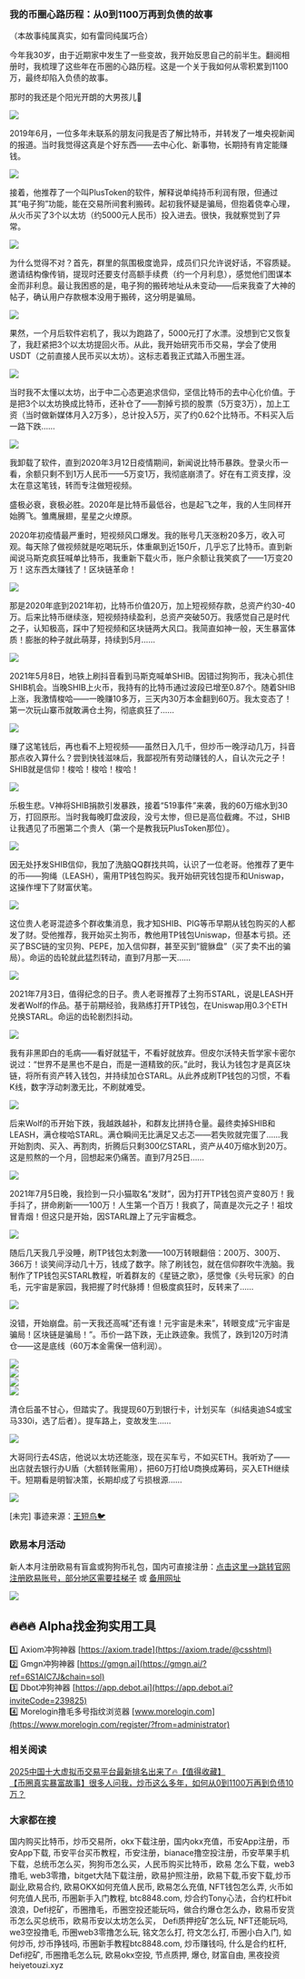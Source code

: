 ### 我的币圈心路历程：从0到1100万再到负债的故事  
（本故事纯属真实，如有雷同纯属巧合）  

今年我30岁，由于近期家中发生了一些变故，我开始反思自己的前半生。翻阅相册时，我梳理了这些年在币圈的心路历程。这是一个关于我如何从零积累到1100万，最终却陷入负债的故事。  

那时的我还是个阳光开朗的大男孩儿🫡  

![](https://ac63e02.webp.li/biquanstory001-001.jpg)  

2019年6月，一位多年未联系的朋友问我是否了解比特币，并转发了一堆央视新闻的报道。当时我觉得这真是个好东西——去中心化、新事物，长期持有肯定能赚钱。  

![](https://ac63e02.webp.li/biquanstory001-002.jpg)  

接着，他推荐了一个叫PlusToken的软件，解释说单纯持币利润有限，但通过其“电子狗”功能，能在交易所间套利搬砖。起初我怀疑是骗局，但抱着侥幸心理，从火币买了3个以太坊（约5000元人民币）投入进去。很快，我就察觉到了异常。  

![](https://ac63e02.webp.li/biquanstory001-003.jpg)  

为什么觉得不对？首先，群里的氛围极度诡异，成员们只允许说好话，不容质疑。邀请结构像传销，提现时还要支付高额手续费（约一个月利息），感觉他们图谋本金而非利息。最让我困惑的是，电子狗的搬砖地址从未变动——后来我查了大神的帖子，确认用户存款根本没用于搬砖，这分明是骗局。  

![](https://ac63e02.webp.li//-004.jpg)  

果然，一个月后软件宕机了，我以为跑路了，5000元打了水漂。没想到它又恢复了，我赶紧把3个以太坊提回火币。从此，我开始研究币币交易，学会了使用USDT（之前直接人民币买以太坊）。这标志着我正式踏入币圈生涯。  

![](https://ac63e02.webp.li/biquanstory001-005.jpg)  

当时我不太懂以太坊，出于中二心态更追求信仰，坚信比特币的去中心化价值。于是把3个以太坊换成比特币，还补仓了——割掉亏损的股票（5万变3万），加上工资（当时做新媒体月入2万多），总计投入5万，买了约0.62个比特币。不料买入后一路下跌……  

![](https://ac63e02.webp.li/biquanstory001-006.jpg)  

我卸载了软件，直到2020年3月12日疫情期间，新闻说比特币暴跌。登录火币一看，余额只剩不到1万人民币——5万变1万，我彻底崩溃了。好在有工资支撑，没太在意这笔钱，转而专注做短视频。  

盛极必衰，衰极必胜。2020年是比特币最低谷，也是起飞之年，我的人生同样开始腾飞。雏鹰展翅，星星之火燎原。  

2020年初疫情最严重时，短视频风口爆发。我的账号几天涨粉20多万，收入可观。每天除了做视频就是吃喝玩乐，体重飙到近150斤，几乎忘了比特币。直到新闻说马斯克疯狂喊单比特币，我重新下载火币，账户余额让我笑疯了——1万变20万！这东西太赚钱了！区块链革命！  

![](https://ac63e02.webp.li/biquanstory001-007.jpg)  

那是2020年底到2021年初，比特币价值20万，加上短视频存款，总资产约30-40万。后来比特币继续涨，短视频持续盈利，总资产突破50万。我感觉自己是时代之子，认知极高，踩中了短视频和区块链两大风口。我简直如神一般，天生暴富体质！膨胀的种子就此萌芽，持续到5月……  

![](https://ac63e02.webp.li/biquanstory001-008.jpg)  

2021年5月8日，地铁上刷抖音看到马斯克喊单SHIB。因错过狗狗币，我决心抓住SHIB机会。当晚SHIB上火币，我持有的比特币通过波段已增至0.87个。随着SHIB上涨，我激情梭哈——一晚赚10多万，三天内30万本金翻到60万。我太变态了！第一次玩山寨币就敢满仓土狗，彻底疯狂了……  

![](https://ac63e02.webp.li/biquanstory001-009.jpg)  

赚了这笔钱后，再也看不上短视频——虽然日入几千，但炒币一晚浮动几万，抖音那点收入算什么？尝到快钱滋味后，我鄙视所有劳动赚钱的人，自认次元之子！SHIB就是信仰！梭哈！梭哈！梭哈！  

![](https://ac63e02.webp.li/biquanstory001-010.jpg)  

乐极生悲。V神将SHIB捐款引发暴跌，接着“519事件”来袭，我的60万缩水到30万，打回原形。当时我每晚盯盘波段，没亏太惨，但已是高位截瘫。不过，SHIB让我遇见了币圈第二个贵人（第一个是教我玩PlusToken那位）。  

![](https://ac63e02.webp.li/biquanstory001-011.jpg)  

因无处抒发SHIB信仰，我加了洗脑QQ群找共鸣，认识了一位老哥。他推荐了更牛的币——狗绳（LEASH），需用TP钱包购买。我开始研究钱包提币和Uniswap，这操作埋下了财富伏笔。  

![](https://ac63e02.webp.li/biquanstory001-012.jpg)  

这位贵人老哥混迹多个群收集消息，我才知SHIB、PIG等币早期从钱包购买的人都发了财。受他推荐，我开始买土狗币，教他用TP钱包Uniswap，但基本亏损。还买了BSC链的宝贝狗、PEPE，加入信仰群，甚至买到“貔貅盘”（买了卖不出的骗局）。命运的齿轮就此猛烈转动，直到7月那一天……  

![](https://ac63e02.webp.li/biquanstory001-013.jpg)  

2021年7月3日，值得纪念的日子。贵人老哥推荐了土狗币STARL，说是LEASH开发者Wolf的作品。基于前期经验，我熟练打开TP钱包，在Uniswap用0.3个ETH兑换STARL。命运的齿轮剧烈抖动。  

![](https://ac63e02.webp.li/biquanstory001-014.jpg)  

我有非黑即白的毛病——看好就猛干，不看好就放弃。但皮尔沃特夫哲学家卡密尔说过：“世界不是黑也不是白，而是一道精致的灰。”此时，我认为钱包才是真区块链，将所有资产转入钱包，并持续加仓STARL。从此养成刷TP钱包的习惯，不看K线，数字浮动刺激无比，不刷就难受。  

![](https://ac63e02.webp.li/biquanstory001-015.jpg)  

后来Wolf的币开始下跌，我越跌越补，和群友比拼持仓量。最终卖掉SHIB和LEASH，满仓梭哈STARL。满仓瞬间无比满足又忐忑——若失败就完蛋了……我开始割肉、买入、再割肉，折腾后只剩300亿STARL，资产从40万缩水到20万。这是煎熬的一个月，回想起来仍痛苦。直到7月25日……  

![](https://ac63e02.webp.li/biquanstory001-016.jpg)  

2021年7月5日晚，我捡到一只小猫取名“发财”，因为打开TP钱包资产变80万！我手抖了，拼命刷新——100万！人生第一个百万！我疯了，简直是次元之子！祖坟冒青烟！但这只是开始，因STARL蹭上了元宇宙概念。  

![](https://ac63e02.webp.li/biquanstory001-017.jpg)  

随后几天我几乎没睡，刷TP钱包太刺激——100万转眼翻倍：200万、300万、366万！谈笑间浮动几十万，钱成了数字。除了刷钱包，就在信仰群吹牛洗脑。我制作了TP钱包买STARL教程，听着群友的《星链之歌》，感觉像《头号玩家》的白毛，元宇宙是家园，我把握了时代脉搏！但极度疯狂时，反转来了……  

![](https://ac63e02.webp.li/biquanstory001-018.jpg)  

没错，开始崩盘。前一天我还高喊“还有谁！元宇宙是未来”，转眼变成“元宇宙是骗局！区块链是骗局！”。币价一路下跌，无止跌迹象。我慌了，跌到120万时清仓——这是底线（60万本金需保一倍利润）。  

![](https://ac63e02.webp.li/biquanstory001-019.jpg)  
![](https://ac63e02.webp.li/biquanstory001-020.jpg)  
![](https://ac63e02.webp.li/biquanstory001-021.jpg)  
![](https://ac63e02.webp.li/biquanstory001-022.jpg)  

清仓后虽不甘心，但踏实了。我提现60万到银行卡，计划买车（纠结奥迪S4或宝马330i，选了后者）。提车路上，变故发生……  

![](https://ac63e02.webp.li/biquanstory001-023.jpg)  

大哥同行去4S店，他说以太坊还能涨，现在买车亏，不如买ETH。我听劝了——出店就去银行办U盾（大额转账需用），把60万打给U商换成筹码，买入ETH继续干。短期看是明智决策，长期却成了亏损根源……  

![](https://ac63e02.webp.li/biquanstory001-024.jpg)  

[未完] 事迹来源：[王短鸟🐦](https://twitter.com/wanghebbf)  

### 欧易本月活动  
新人本月注册欧易有盲盒或狗狗币礼包，国内可直接注册：[点击这里–>跳转官网注册欧易账号，部分地区需要挂梯子](https://www.okx.com/zh-hans/join/74873351) 或 [备用网址](https://www.chouyi.world/zh-hans/join/18639032)  

[![](https://fe095ec.webp.li/top-10-exchanges-001.jpg)](https://www.chouyi.world/zh-hans/join/18639032)  

## 🔥🔥🔥 Alpha找金狗实用工具  
1️⃣ Axiom冲狗神器 [https://axiom.trade](https://axiom.trade/@csshtml)  
2️⃣ Gmgn冲狗神器 [https://gmgn.ai](https://gmgn.ai/?ref=6S1AIC7J&chain=sol)  
3️⃣ Dbot冲狗神器 [https://app.debot.ai](https://app.debot.ai?inviteCode=239825)  
4️⃣ Morelogin撸毛多号指纹浏览器 [www.morelogin.com](https://www.morelogin.com/register/?from=administrator)  

### 相关阅读  
[2025中国十大虚拟币交易平台最新排名出来了🔥【值得收藏】](https://btc8848.com/top-10-exchanges/)  
[【币圈真实暴富故事】很多人问我，炒币这么多年，如何从0到1100万再到负债10万？](https://heiyetouzi.xyz/biquanstory001/)  

### 大家都在搜  
国内购买比特币，炒币交易所，okx下载注册，国内okx充值，币安App注册，币安App下载, 币安平台买币教程，币安注册，bianace撸空投注册，币安苹果手机下载，总统币怎么买，狗狗币怎么买，人民币购买比特币，欧易 怎么下载，web3撸毛, web3零撸，bitget大陆下载注册，欧易护照注册，欧易下载,币安下载,炒币副业,欧易合约, 欧易OKX如何充值人民币, 欧易怎么充值, NFT钱包怎么弄, 火币如何充值人民币, 币圈新手入门教程, btc8848.com, 炒合约Tony心法，合约杠杆bit浪浪，Defi挖矿，币圈撸毛，币圈空投还能玩吗，做合约爆仓怎么办，欧易币安货币怎么买总统币，欧易币安以太坊怎么买， Defi质押挖矿怎么玩, NFT还能玩吗, we3空投撸毛, 币圈web3零撸怎么玩, 铭文怎么打, 符文怎么打, 币圈小白入门, 如何炒币, 炒币挣钱吗, 币圈新手教程btc8848.com, 炒币赚钱吗, 什么是合约杠杆, Defi挖矿, 币圈撸毛怎么玩, 欧易okx空投, 节点质押, 爆仓, 财富自由, 黑夜投资heiyetouzi.xyz